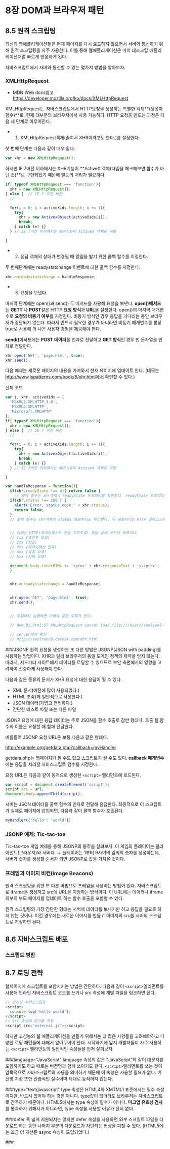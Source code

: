 # 8장 DOM과 브라우저 패턴

## 8.5 원격 스크립팅
최신의 웹애플리케이션들은 현재 페이지를 다시 로드하지 않으면서 서버와 통신하기 위해 원격 스크립팅을 자주 사용한다. 이를 통해 웹애플리케이션은 마치 데스크탑 애플리케이션처럼 빠르게 반응하게 된다. 

자바스크립트에서 서버와 통신할 수 있는 몇가지 방법을 알아보자.

### XMLHttpRequest
- MDN Web docs참고
https://developer.mozilla.org/ko/docs/XMLHttpRequest

XMLHttpRequest는 자바스크립트에서 HTTP요청을 생성하는 특별한 객체**(생성자 함수)**로, 현재 대부분의 브라우저에서 사용 가능하다. HTTP 요청을 만드는 과정은 다음 세 단계로 이루어진다.

- 1. XMLHttpRequest객체(줄여서 XHR이라고도 한다.)를 설정한다.

첫 번째 단계는 다음과 같이 매우 쉽다.

```javascript
var xhr = new XMLHttpRequest();
```

하지만 IE 7버전 이하에서는 XHR기능이 **ActiveX 객체(타입을 체크해보면 함수가 아닌 것)**로 구현되었기 때문에 별도의 처리가 필요하다.

```javascript
if( typeof XMLHttpRequest === 'function'){
  xhr = new XMLHttpRequest();
} else {  // IE 7 이전 버전
  // 

  for(i = 0; i < activeXids.length; i += 1){
    try{
      xhr = new ActivexObject(activeXids[i]);
      break;
    } catch (e) {}
  } // IE 7버전 이하에서는 XHR기능이 ActiveX 객체로 구현

}
```

- 2. 응답 객체의 상태가 변경될 때 알림을 받기 위한 콜백 함수를 지정한다.

두 번째단계에는 readystatchange 이벤트에 대한 콜백 함수를 지정한다.

```javascript
xhr.onreadystatechange = handleResponse;
```

- 3. 요청을 보낸다.

마지막 단계에는 open()과 send() 두 메서드를 사용해 요청을 보낸다. 
**open()메서드**는 **GET**이나 **POST**같은 HTTP **요청 방식**과 **URL**을 설정한다.
open()의 마지막 매개변수로 **요청의 비동기 여부**를 지정한다. 비동기 방식인 경우 응답을 기다리는 동안 브라우저가 중단되지 않는다. 따라서 반드시 필요한 경우가 아니라면 비동기 매개변수를 항상 true로 사용해 더 나은 사용자 경험을 제공해야 한다.

**send()메서드**에는 **POST 데이터**를 인자로 전달하고 **GET 방식**인 경우 빈 문자열을 인자로 전달한다. 

```javascript
xhr.open('GET', 'page.html', true);
xhr.send();
```

다음 예제는 새로운 페이지의 내용을 가져와서 현재 페이지에 업데이트 한다. (데모는 http://www.jspatterns.com/book/8/xhr.html에서 확인할 수 있다.)


전체 코드

```javascript
var i, xhr, activeXids = [
  'MSXML2.XMLHTTP.3.0',
  'MSXML2.XMLHTTP',
  'Microsoft.XMLHTTP'
];
if( typeof XMLHttpRequest === 'function'){
  xhr = new XMLHttpRequest();
} else {  // IE 7 이전 버전
  // 

  for(i = 0; i < activeXids.length; i += 1){
    try{
      xhr = new ActivexObject(activeXids[i]);
      break;
    } catch (e) {}
  } // IE 7버전 이하에서는 XHR기능이 ActiveX 객체로 구현

}

var handleResponse = function(){
  if(xhr.readyState !== 4){ return false }
    // 콜백 함수는 xhr객체의 readyState 프로퍼티를 확인한다. readyState 프로퍼티값은 0부터 4까지 다섯 가지 값을 가질 수 있다. 4는 '완료'되었음을 의미한다. 아직 완료되지 않은 상태 값을 가지면, 다음 readystatechange 이벤트가 발생할 때까지 계속 대기한다.
  if(xhr.status !== 200 ) {
    alert('Error, status code:' + xhr.status);
    return false;
  }
  // 콜백 함수는 xhr객체의 status 프로퍼티도 확인한다. 이 프로퍼티는 HTTP 상태코드에 상응한다. 예를 들어 200(OK)이나 404(Not found) 값을 가진다. 오직 200 응답 코드에 대해서만 반응하고 다른 모든 응답코드는 오류로 처리한다. (간단한 처리를 위해 이렇게 하지만, 필요한 경우 다른 상태코드를 확인해 적절히 처리할 수도 있다. )


  // 아래는 HTTP(하이퍼텍스트 전송 프로토콜) 응답 상태 코드의 목록이다.
  // 1xx (조건부 응답)
  // 2xx (성공)
  // 3xx (리다이렉션 완료)
  // 4xx (요청 오류)
  // 5xx (서버 오류)

  document.body.innerHTML += '<pre>' + xhr.responseText + '<\/pre>';
  }


  xhr.onreadystatechange = handleResponse;


  xhr.open('GET', 'page.html', true);
  xhr.send();


  // 로컬에서 실행하면 아래와 같은 오류가 뜬다.

  // dom_01.html:57 XMLHttpRequest cannot load file:///Users/seolseol-lee/Desktop/js%E1%84%83%E1%85%B5%E1%84%8C%E1%85%A1%E1%84%8B%E1%85%B5%E1%86%AB%E1%84%91%E1%85%A2%E1%84%90%E1%85%A5%E1%86%AB/8%E1%84%8C%E1%85%A1%E1%86%BC%20DOM%E1%84%80%E1%85%AA%20%E1%84%87%E1%85%B3%E1%84%85%E1%85%A1%E1%84%8B%E1%85%AE%E1%84%8C%E1%85%A5%20%E1%84%91%E1%85%A2%E1%84%90%E1%85%A5%E1%86%AB/page.html. Cross origin requests are only supported for protocol schemes: http, data, chrome, chrome-extension, https.

  // server에서 확인
  // http://seolran90.cafe24.com/xhr.html
```

###JSONP
원격 요청을 생성하는 또 다른 방법은 JSONP(JSON with padding)를 사용하는 방법이다. XHR과 달리 브라우저의 동일 도메인 정책의 제약을 받지 않는다. 따라서, 서드파티 사이트에서 데이터를 로딩할 수 있으므로 보안 측면에서의 영향을 고려하여 신중하게 사용해야 한다.

다음과 같은 종류의 문서가 XHR 요청에 대한 응답이 될 수 있다.


- XML 문서(예전에 많이 사용되었다.)
- HTML 조각(꽤 일반적으로 사용한다.)
- JSON 데이터(가볍고 편리하다.)
- 간단한 테스트 파일 또는 다른 파일

JSONP 요청에 대한 응답 데이터는 주로 JSON을 함수 호출로 감싼 형태다. 호출 될 함수의 이름은 요청할 때 함께 전달한다.

예를들어 JSONP 요청 URL은 보통 다음과 같은 형태다.

http://example.org/getdata.php?callback=myHandler

getdata.php는 웹페이지가 될 수도 있고 스크립트가 될 수도 있다. **callback 매개변수**에는 응답을 처리할 자바스크립트 함수를 지정한다.

요청 URL은 다음과 같이 동적으로 생성된 ``<script>`` 엘리먼트에 로드된다.

```javascript
var script = document.createElement('script');
script.src = url;
document.body.appendChild(script);
```

서버는 JSON 데이터를 콜백 함수의 인자로 전달해 응답한다. 최종적으로 이 스크립트가 실제로 페이지에 삽입되면, 다음과 같이 콜백 함수가 호출된다.

```javascript
myHandler({'hello': 'world'})
````

### JSONP 예제: Tic-tac-toe
Tic-tac-toe 게임 예제를 통해 JSONP의 동작을 살펴보자. 이 게임의 플레이어는 클라이언트(브라우저)와 서버다. 두 플레이어는 1부터 9사이의 임의의 숫자를 생성하는데, 서버가 숫자를 생성할 순서가 되면 JSONP로 값을 가져올 것이다.

### 프레임과 이미지 비컨(Image Beacons)
원격 스크립팅을 위한 또 다른 바법으로 프레임을 사용하는 방법이 있다. 자바스크립트로 iframe을 생성하고 src에 URL을 지정하는 방식이다. 이 URL에는 데이터나 iframe 외부의 부모 페이지를 업데이트 하는 함수 호출을 포함할 수 있다.

원격 스크립팅의 가장 간단한 형태는 서버에 데이터를 보내기만 하고 응답을 필요로 하지 않는 것이다. 이런 경우에는 새로운 이미지를 만들고 이미지의 src를 서버의 스크립트로 지정하면 된다.


## 8.6 자바스크립트 배포

### 스크립트 병함


## 8.7 로딩 전략
웹페이지에 스크립트를 포함시키는 방법은 간단하다. 다음과 같이 ``<script>``엘리먼트를 사용해 인라인 자바스크립트 코드를 쓰거나 src 속성에 개별 파일을 링크하면 된다.

```javascript
// 인라인 자바스크립트
<script>
  console.log('hello world');
</script>
// src 속성에 링크를 지정
<script src="external.js"></script>
```

하지만 고성능의 웹 애플리케이션을 만들기 위해서는 더 많은 사항들을 고려해야하고 다양한 로딩 패턴들에 대해서 알아두어야 한다.
시작하기에 앞서 개발자들이 자주 사용하는 ``<script>`` 엘리먼트의 일반적인 속성들을 먼저 살펴보자. 

###language="JavaScript"
language 속성의 값은 "JavaScript"와 같이 대문자를 포함하기도 하고 때로는 버전명과 함께 쓰이기도 한다. ``<script>``엘리먼트를 쓰는 것이 암묵적으로 자바스크립트의 사용을 의미하기 때문에 이 속성은 사용할 필요가 없다. 버전명 지정 또한 관습적인 실수이며 제대로 동작하지 않는다.

###type="text/javascript"
type 속성은 HTML4와 XMTML1 표준에서는 필수 속성이지만, 반드시 있어야 하는 것은 아니다. type값이 없더라도 브라우저는 자바스크립트로 간주하기 때문이다. HTML5에서는 type 속성이 필수가 아니다. **마크업 유효성 검사**를 통과하기 위해서가 아니라면, type 속성을 사용할 이유가 전혀 없다.

###defer
폭 넓게 지원되지는 않지만 defer 속성을 사용하면 외부 스크립트 파일을 다운로드 하는 동안 나머지 부분의 다운로드가 차단되는 현상을 피할 수 있다. (HTML5에는 조금 더 개선된 async 속성이 도입되었다.)

###<script> 엘리먼트의 위치
``<script>``엘리먼트는 **페이지 다운로드의 진행을 차단**한다. 브라우저는 여러 개의 요소들을 동시에 다운로드 하는데, 외부 스크립트를 만나면 해당 스크립트가 다운로드되고 파싱되어 실행될 때 까지 나머지 파일의 다운로드를 중단한다. 이 때문에 전체 페이지를 로드하는 데 걸리는 시간이 길어지며 특히 이런 현상이 여러 번 발생할 경우 더욱 심해진다.
다운로드 차단 현상을 최소화하기 위해서는 **``<script>`` 엘리먼트를 페이지의 맨 마지막 부분, 즉 닫는 ``</body>``태그 바로 앞에 위치**시켜야 한다. 이렇게 하면 다운로드가 차단될 만한 다른 리소스가 사라진다. 나머지 페이지 요소들을 이미 다운로드되어 사용자에게 보여지고 있을 것이다.

**최악의 안티패턴은 여러개의 외부 스크립트를 문서의 head에 선언하는 것**이다.


```javascript
<!DOCTYPE html>
<html lang="en">
<head>
  <meta charset="UTF-8">
  <title>Document</title>
  <!-- 안티패턴 -->
  <script src="jquery.js"></script>
  <script src="jquery.quickselect.js"></script>
  <script src="jquery.lighbox.js"></script>
  <script src="myapp.js"></script>
</head>
<body>
  ...
</body>
</html>
```

모든 스크립트 파일을 하나로 병합하는 것은 그나마 나은 방법이다.

```javascript
<!DOCTYPE html>
<html lang="en">
<head>
  <meta charset="UTF-8">
  <title>Document</title>
  <script src="bundle.js"></script>
</head>
<body>
  ...
</body>
</html>
```

가장 좋은 방법은 병합된 스크립트를 페이지의 맨 마지막에 두는 것이다.

```javascript
<!DOCTYPE html>
<html lang="en">
<head>
  <meta charset="UTF-8">
  <title>Document</title>
</head>
<body>
  ...
  <script src="bundle.js"></script>
</body>
</html>
```

### HTTP Chunked 인코딩 사용
HTTP 프로토콜은 소위 chunked 인코딩을 지원한다. 이를 이용해 페이지를 몇 조각으로 나누어 전송할 수 있다. 복잡한 페이지에 chunked 인코딩을 적용하면, 서버측 작업이 완전히 끝날 때까지 기다릴 필요 없이, 상대적으로 정적인 페이지 상단 부분을 먼저 정송하기 시작할 수 있다.

간단한 전략 중 하나로 페이지의 나머지 부분이 만들어지는 동안 ``<head>``부분을 첫 번째 조각으로 전송하는 방법이 있다. 다시 말해서 다음과 같은 형태가 될 수 있다.


```javascript
<!DOCTYPE html>
<html lang="en">
<head>
  <meta charset="UTF-8">
  <title>Document</title>
</head>
<!-- 첫 번째 조각의 끝 -->
<body>
  ...
  <script src="bundle.js"></script>
</body>
</html>
<!-- 두 번째 조각의 끝 -->
```

자바스크립트를 다시 ``<head>``안에 집어 넣고 첫 번째 조각으로 전송하면 간단하게 조금 더 개선할 수 있다. 이렇게 하면 서버 측에서 페이지의 나머지 부분이 준비되는 동안 브라우저는 문서 상단부 head 안에 있는 스크립트 파일을 다운로드하기 시작한다.

```javascript
<!DOCTYPE html>
<html lang="en">
<head>
  <meta charset="UTF-8">
  <title>Document</title>
  <script src="bundle.js"></script>
</head>
<!-- 첫 번째 조각의 끝 -->
<body>
  ...
</body>
</html>
<!-- 두 번째 조각의 끝 -->
```

페이지 맨 마지막에 세 번째 조각을 두어 스크립트만 모아놓고 전송하는게 가장 좋은 방법. 모든 페이지의 상단이 어느 정도 정적인 내용으로 구성되어 있다면 첫 번째 조각에 본문 ``<body>``의 일부분까지 포함시킬 수도 있다.

```javascript
<!DOCTYPE html>
<html lang="en">
<head>
  <meta charset="UTF-8">
  <title>Document</title>
</head>
<!-- 첫 번째 조각의 끝 -->
<body>
  <div id="header">
    <img src="logo.png" alt="">
    ...
  </div>
  <!-- 첫 번째 조각의 끝 -->
  <!-- 페이지 본문 전체 -->
  <!-- 두 번째 조각의 끝 -->
  <script src="bundle.js"></script>
</body>
</html>
<!-- 세 번째 조각의 끝 -->
```

이 접근 방법은 점진적인 개선과 무간섭적인 자바스크립트의 원칙에도 잘 들어맞는다 두 번째 HTML조각까지 완료된 직후에는 마치 브라우저에서 자바스크립트를 비활성화시킨 상태처럼 페이지가 완전히 로드되어 화면에 표시되고 사용가능 해야한다. 그리고 나서 세 번째 조각이 완료되면, 자바스크립트가 페이지를 햐상시키고 부가기능을 덧붙인다.


### 다운로드를 차단하지 않는 동적인 ``<script>``엘리먼트
자바스큷티는 뒤이어 오는 파일들의 다운로드를 차단한다. 하지만 이를 방지할 수 있는 몇 가지 패턴이 있다.

- XHR 요청으로 스크립트를 로딩한 다음 응답 문자열에 ``eval()``을 실행시키는 방법. 동일 도메인 제약이 따르고 그 자체로 안티패턴인 ``eval()``을 사용해야 한다는 단점이 있다.
- defer와 async 속성을 사용하는 방법. 일부 브라우저에서만 동작한다.
- ``<script>``엘리먼트를 동적으로 생성하는 방법

마지막에 언급한  ``<script>``엘리먼트를 동적으로 생성하는 방법이 가장 좋고 쓸만한 패턴. JSONP에서 했던 것과 비슷하게 새로운 ``<script>``엘리먼트를 생성하고 src속성을 지정해 페이지에 동적으로 붙인다.
다음은 다른 파일의 다운로드를 차단하지 않고 자바스크립트 파일을 비동기적으로 로드하는 예이다.

```javascript
var script = document.createElement('script');
script.src = 'bundle.js';
document.documentElement.firstChild.appendChild(script);
//documentElement는 <html>을 가리키고 그 첫번째 자식은 <head>
```

그러나 이 패턴을 적용하여 메인.js 파일을 로드하는 동안에는, 이 파일에 의존하여 동작하는 다른 스크립트 엘리먼트를 쓸 수 없다는 단점이 있다. 비동기 방식임로 언제 로드가 완료될지 보장할 수 없고 뒤이어 선언된 스크립트가 아직 정의되지 않은 객체를 참조할 수 있기 때ㅜㅁㄴ이다.
이 문제를 해결하려면 모든 인란인 스크립트를 바로 실행하는 대신 배열 안의 함수로 모아두어야 한다. 그리고 나서 비동기로 js 파일을 받고난 뒤 버퍼 배열 안에 모아진 모든 함수를 실행한다. 

첫번째로, 모든 인라인 코드르 저장해 둘 배열을 가능한 한 페이지의 최상단에 만든다.

```javascript
var mynamespace={
  inline_scripts: []
};
```

그리고 나서 각 인라인 스크립트를 함수로 감싸 inline_scripts 배열 안에 넣는다.

```javascript
// 수정 전:
<script>console.log('I am Inline')</script>

// 수정 후:
<script>
mynamespace.inline_scripts.push(function(){console.log('I am Inline')});
</script>
```

마지막 단계에는 비동기로 로드된 js스크립트가 인라인 스크립트의 버퍼 배열을 순회하면서 배열 안의 모든 함수를 실행한다.

```javascript
var i, scripts = mynamespace.inline_scripts, max = scripts.length;
for(i = 0; i < max; max += 1){
  scripts[i]();
}
```

### ``<script>``엘리먼트 붙이기
일반적으로 스크립트는 문서의 ``<head>``에 추가된다. 그러나 스크립트는 ``<body>``를 포함한 어떤 엘리먼트에도 붙일 수 있다.

```javascript
document.documentElement.firstChild.appendChild(script);
//documentElement는 <html>을 가리키고 그 첫번째 자식은 <head>
```

다음과 같은 방법도 일반적

```javascript
document.getElementsByTagName('head')[0].appendChild(script);
```

마크업을 직접 제어하고 있다면 문제가 없으나, 어떤 구조의 페이지에 삽입될지 알 수 없다면 ``document.body``로.(``<body>``가 없이도 대부분 확실히 동작)

```javascript
document.body.appendChild(script);
```

페이지에서 스크립트를 실행한다는 건 최소 하나의 스크립트 태그가 존재한다는 것. 이를 이용해 페이지 내에서 찾아낸 첫번째 엘리먼트에 ``insertBefore()``로 스크립트를 붙일 수도 있다.

```javascript
var script = document.createElement('script');
script.src = 'bundle.js';
var first_sript = document.getElementsByTagName('script')[0];
first_sript.parentNode.insertBefore(script, first_sript)
```

여기서 first_sript는 페이지 내에 존재하는 스크립트 엘리먼트, script는 새로 생성한 스크립트 엘리먼트.


### 게으른 로딩
게으른 로딩은 외부 파일을 페이지의 load이벤트 이후에 로드하는 기법. 대체로 큰 묶음의 코드를 다음과 같이 두 부분으로 나눈 것이 유리.

- 페이지를 초기화 하고 이벤트 핸들러를 UI 엘리먼트에 붙이는 **핵심 코드**를 첫번째 부분으로 정한다.
- 사용자 인터랙션이나 다른 조건들에 의해서만 (사용자의 동작에 의해 작동하는)필요한 코드를 두 번째 부분으로 나눈다.

게으른 로딩의 목적은 페이지를 **점진적으로 로드하고**가능한 빨리 무언가를 동작시켜 사용할 수 있게 하는 것. 나머지는 사용자가 페이지를 살펴보는 동안 백그라운드에서 로드.


```javascript
<!-- 페이지의 전체 본문 -->
<script src='test.js'></script>
<!-- 두번째 조각의 끝 -->
<script>
  window.onload = function(){
    var script = document.createElement('script');
    script.src = 'lazyload.js';
    document.documentElement.firstChild.appendChild(script);
  };
</script>
</body>
</html>
<!-- 세 번째 조각의 끝 -->
```

### 주문형 로딩
게으른 로딩의 개선 코드. 사용자가 어떤 동작을 문서에 접속 후 한번도 하지 않는다면? 주문형 로딩 패턴을 적용하면 이러한 경우 효율적으로 대응 가능.

로드할 스크립트의 파일명과, 이 스크립트가 로드된 후에 실행될 콜백 함수를 받은 ``require()``함수 또는 메서드를 만든다.

```javascript
require("extra.js", function() {
  functionDefinedInExtraJS();
});
```

이 함수의 구현법

```javascript
function require(file, callback) {
  var script = document.getElementsByIdTagName('script')[0],
      newjs = document.createElement('script');

  // IE
  newjs.onreadystatechange = function () {
    if (newjs.readyState === 'loaded' || newjs.readyState === 'complete') {
      newjs.onreadystatechange = null;
      callback();
    }
  };

  // 그외 브라우저
  newjs.onload = function () {
    callback();
  };

  newjs.src = file;
  script.parentNode.insertBefore(newjs, script);
}
```


- IE에서는 ``readystatchange`` 이벤트를 구독하고 ``readyState`` 값이 "loaded" 또는 "complete"인지 확인한다. 다른 모든 브라우저는 이를 무시한다.
- 파이어폭스, 사파리, 오페라에서는 ``onload`` 프로퍼티로 ``load`` 이벤트를 구독한다.
- 이 방법은 Safari 2버전에서는 동작하지 않는다. 이 브라우저도 지원해야 한다면 특정변수(추가적인 파일에서 선언된거)가 정의되었는지를 반복적으로 확인하도록 타이머로 시간 간격을 설정해야 한다. 정의가 되었다면, 새로운 스크립트가 로드되고 실행되었다는 뜻이다.


네트워크 지연을 흉내내기 위해 인위적으로 지연시킨 ondemnad.js.php라는 스크립트를 생성하여 구현을 테스트할 수 있다.

```php
<?php
  header('Content-Type: application/javascript');
  sleep(1);
?>
function extraFunction(logthis) {
  console.log('loaded and executed');
  console.log(logthis);
}
```

``require()`` 함수 테스트

```javascript
require('ondemand.js.php', function () {
  extraFunction('loaded from the parent page');
  document.body.appendChild(document.createTextNode('done!'));
});
```

http://jspatterns.com/books/7/ondemand.html 에서 확인가능.

### 자바스크립트 사전 로딩
이 방법을 이용하면 사용자가 두번째 페이지에 도착했을 때 이미 스크립트가 로드되어 있기 때문에 전체적으로 더 빠른 속도를 경험.
사전 로딩은 동적 스크립트 패턴으로 간단히 구현. 

```javascript
var obj = document.createElement('object');
obj.data = "preloadme.js";
document.body.appendChild(obj);
```


```javascript
var preload;
if (/*@cc_on!@*/false) { //조건 주석문으로 IE를 탐지
  preload = function (file) {
    new Image().src = file;
  };
} else {
  preload = function (file) {
    var obj = document.createElement('object'),
    body = document.body;
    obj.width = 0;
    obj.height = 0;
    obj.data = file;
    body.appendChild(obj);
  };
}

preload('my_web_worker.js'); 
```